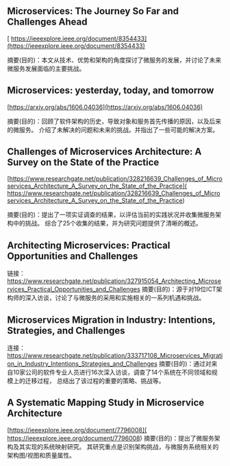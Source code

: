 ## Microservices: The Journey So Far and Challenges Ahead
  [ https://ieeexplore.ieee.org/document/8354433](https://ieeexplore.ieee.org/document/8354433)
  
   摘要(目的)：本文从技术、优势和架构的角度探讨了微服务的发展，并讨论了未来微服务发展面临的主要挑战。
   
## Microservices: yesterday, today, and tomorrow
  [https://arxiv.org/abs/1606.04036](https://arxiv.org/abs/1606.04036)   
  
   摘要(目的)：回顾了软件架构的历史，导致对象和服务首先传播的原因，以及后来的微服务。
               介绍了未解决的问题和未来的挑战。并指出了一些可能的解决方案。
			   
## Challenges of Microservices Architecture: A Survey on the State of the Practice		   
 [https://www.researchgate.net/publication/328216639_Challenges_of_Microservices_Architecture_A_Survey_on_the_State_of_the_Practice]( https://www.researchgate.net/publication/328216639_Challenges_of_Microservices_Architecture_A_Survey_on_the_State_of_the_Practice)
 
 
   摘要(目的)：提出了一项实证调查的结果，以评估当前的实践状况并收集微服务架构中的挑战。
               综合了25个收集的结果，并为研究问题提供了清晰的概述。

## Architecting Microservices: Practical Opportunities and Challenges		   
   链接：https://www.researchgate.net/publication/327915054_Architecting_Microservices_Practical_Opportunities_and_Challenges
   摘要(目的)：源于对19位ICT架构师的深入访谈，讨论了与微服务的采用和实施相关的一系列机遇和挑战。
   
##  Microservices Migration in Industry: Intentions, Strategies, and Challenges   
   连接：https://www.researchgate.net/publication/333717108_Microservices_Migration_in_Industry_Intentions_Strategies_and_Challenges
   摘要(目的)：通过对来自10家公司的软件专业人员进行16次深入访谈，调查了14个系统在不同领域和规模上的迁移过程，
               总结出了该过程的重要的策略、挑战等。
			   
##  A Systematic Mapping Study in Microservice Architecture
   [https://ieeexplore.ieee.org/document/7796008]( https://ieeexplore.ieee.org/document/7796008)
   摘要(目的)：提出了微服务架构及其实现的系统映射研究。
               其研究重点是识别架构挑战，与微服务系统相关的架构图/视图和质量属性。
